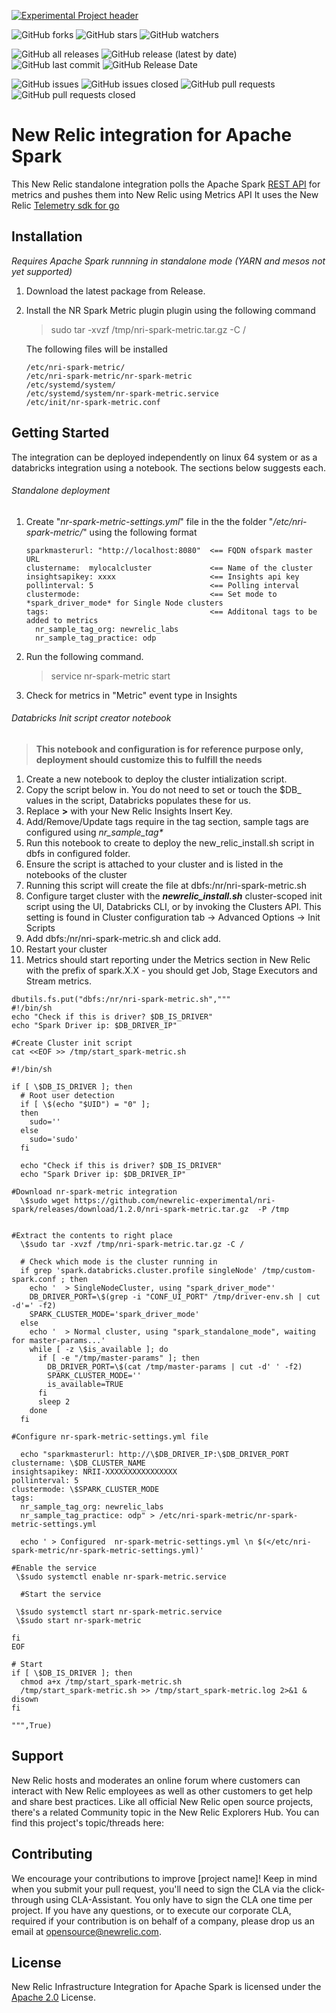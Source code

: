 [![Experimental Project header](https://github.com/newrelic/opensource-website/raw/master/src/images/categories/Experimental.png)](https://opensource.newrelic.com/oss-category/#experimental)

![GitHub forks](https://img.shields.io/github/forks/newrelic-experimental/nri-spark?style=social)
![GitHub stars](https://img.shields.io/github/stars/newrelic-experimental/nri-spark?style=social)
![GitHub watchers](https://img.shields.io/github/watchers/newrelic-experimental/nri-spark?style=social)

![GitHub all releases](https://img.shields.io/github/downloads/newrelic-experimental/nri-spark/total)
![GitHub release (latest by date)](https://img.shields.io/github/v/release/newrelic-experimental/nri-spark)
![GitHub last commit](https://img.shields.io/github/last-commit/newrelic-experimental/nri-spark)
![GitHub Release Date](https://img.shields.io/github/release-date/newrelic-experimental/nri-spark)


![GitHub issues](https://img.shields.io/github/issues/newrelic-experimental/nri-spark)
![GitHub issues closed](https://img.shields.io/github/issues-closed/newrelic-experimental/nri-spark)
![GitHub pull requests](https://img.shields.io/github/issues-pr/newrelic-experimental/nri-spark)
![GitHub pull requests closed](https://img.shields.io/github/issues-pr-closed/newrelic-experimental/nri-spark)


# New Relic integration for Apache Spark 

This New Relic  standalone integration polls the Apache Spark [REST API](https://spark.apache.org/docs/latest/monitoring.html#rest-api) for metrics and pushes them into New Relic  using Metrics API
It uses the New Relic [Telemetry sdk for go](https://github.com/newrelic/newrelic-telemetry-sdk-go)

## Installation

*Requires Apache Spark runnning in standalone mode (YARN and mesos not yet supported)*

1. Download the latest package from Release.
2. Install the NR Spark Metric plugin plugin using the following command 
    > sudo tar -xvzf /tmp/nri-spark-metric.tar.gz -C /

    The following files will be installed 
    ```
    /etc/nri-spark-metric/
    /etc/nri-spark-metric/nr-spark-metric
    /etc/systemd/system/
    /etc/systemd/system/nr-spark-metric.service
    /etc/init/nr-spark-metric.conf
    ```


## Getting Started

The integration can be deployed independently on linux 64 system or as a databricks integration using a notebook. The sections below suggests each.


###### Standalone deployment 

1. Create "*nr-spark-metric-settings.yml*" file in the the folder "*/etc/nri-spark-metric/*"  using the following format
    ```
    sparkmasterurl: "http://localhost:8080"  <== FQDN ofspark master URL
    clustername:  mylocalcluster             <== Name of the cluster
    insightsapikey: xxxx                     <== Insights api key
    pollinterval: 5                          <== Polling interval
    clustermode:                             <== Set mode to *spark_driver_mode* for Single Node clusters
    tags:                                    <== Additonal tags to be added to metrics
      nr_sample_tag_org: newrelic_labs
      nr_sample_tag_practice: odp
    ```
2. Run the following command.
    > service nr-spark-metric start

3. Check for metrics in "Metric" event type in Insights




###### Databricks Init script creator notebook

>**This notebook and configuration is for reference purpose only, deployment should customize this to fulfill the needs**


1. Create a new notebook to deploy the cluster intialization script. 
2. Copy the script below in. You do not need to set or touch the $DB_ values in the script, Databricks populates these for us. 
3. Replace **<Add your insights key>>** with your New Relic Insights Insert Key. 
4. Add/Remove/Update tags require in the tag section, sample tags are configured using *nr_sample_tag\** 
5. Run this notebook to create to deploy the new_relic_install.sh script in dbfs in configured folder.
6. Ensure the script is attached to your cluster and is listed in the notebooks of the cluster
7. Running this script will create the file at dbfs:/nr/nri-spark-metric.sh
8. Configure target cluster with the ***newrelic_install.sh*** cluster-scoped init script using the UI, Databricks CLI, or by invoking the Clusters API. This setting is found in Cluster configuration tab -> Advanced Options -> Init Scripts
9. Add dbfs:/nr/nri-spark-metric.sh and click add. 
10. Restart your cluster
11. Metrics should start reporting under the Metrics section in New Relic with the prefix of spark.X.X - you should get Job, Stage Executors and Stream metrics.

```
dbutils.fs.put("dbfs:/nr/nri-spark-metric.sh",""" 
#!/bin/sh
echo "Check if this is driver? $DB_IS_DRIVER"
echo "Spark Driver ip: $DB_DRIVER_IP"

#Create Cluster init script
cat <<EOF >> /tmp/start_spark-metric.sh

#!/bin/sh

if [ \$DB_IS_DRIVER ]; then
  # Root user detection
  if [ \$(echo "$UID") = "0" ];                                      
  then                                                                     
    sudo=''                                                                
  else
    sudo='sudo'                                                        
  fi
  
  echo "Check if this is driver? $DB_IS_DRIVER"
  echo "Spark Driver ip: $DB_DRIVER_IP"

#Download nr-spark-metric integration
  \$sudo wget https://github.com/newrelic-experimental/nri-spark/releases/download/1.2.0/nri-spark-metric.tar.gz  -P /tmp


#Extract the contents to right place
  \$sudo tar -xvzf /tmp/nri-spark-metric.tar.gz -C /
  
  # Check which mode is the cluster running in  
  if grep 'spark.databricks.cluster.profile singleNode' /tmp/custom-spark.conf ; then
    echo '  > SingleNodeCluster, using "spark_driver_mode"'
    DB_DRIVER_PORT=\$(grep -i "CONF_UI_PORT" /tmp/driver-env.sh | cut -d'=' -f2)
    SPARK_CLUSTER_MODE='spark_driver_mode'
  else
    echo '  > Normal cluster, using "spark_standalone_mode", waiting for master-params...'
    while [ -z \$is_available ]; do
      if [ -e "/tmp/master-params" ]; then
        DB_DRIVER_PORT=\$(cat /tmp/master-params | cut -d' ' -f2)
        SPARK_CLUSTER_MODE=''
        is_available=TRUE
      fi
      sleep 2
    done
  fi
  
#Configure nr-spark-metric-settings.yml file 

  echo "sparkmasterurl: http://\$DB_DRIVER_IP:\$DB_DRIVER_PORT
clustername: \$DB_CLUSTER_NAME
insightsapikey: NRII-XXXXXXXXXXXXXXXX	
pollinterval: 5
clustermode: \$SPARK_CLUSTER_MODE
tags:
  nr_sample_tag_org: newrelic_labs
  nr_sample_tag_practice: odp" > /etc/nri-spark-metric/nr-spark-metric-settings.yml

  echo ' > Configured  nr-spark-metric-settings.yml \n $(</etc/nri-spark-metric/nr-spark-metric-settings.yml)'

#Enable the service
 \$sudo systemctl enable nr-spark-metric.service

  #Start the service 
  
 \$sudo systemctl start nr-spark-metric.service
 \$sudo start nr-spark-metric

fi
EOF

# Start 
if [ \$DB_IS_DRIVER ]; then
  chmod a+x /tmp/start_spark-metric.sh
  /tmp/start_spark-metric.sh >> /tmp/start_spark-metric.log 2>&1 & disown
fi

""",True)
```

## Support

New Relic hosts and moderates an online forum where customers can interact with New Relic employees as well as other customers to get help and share best practices. Like all official New Relic open source projects, there's a related Community topic in the New Relic Explorers Hub. You can find this project's topic/threads here:


## Contributing
We encourage your contributions to improve [project name]! Keep in mind when you submit your pull request, you'll need to sign the CLA via the click-through using CLA-Assistant. You only have to sign the CLA one time per project.
If you have any questions, or to execute our corporate CLA, required if your contribution is on behalf of a company,  please drop us an email at opensource@newrelic.com.

## License
New Relic Infrastructure Integration for Apache Spark is licensed under the [Apache 2.0](http://apache.org/licenses/LICENSE-2.0.txt) License.

